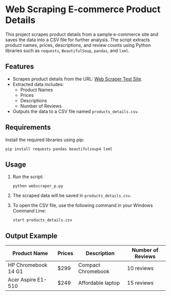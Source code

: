# Web Scraping E-commerce Product Details

This project scrapes product details from a sample e-commerce site and saves the data into a CSV file for further analysis. The script extracts product names, prices, descriptions, and review counts using Python libraries such as `requests`, `BeautifulSoup`, `pandas`, and `lxml`.

## Features
- Scrapes product details from the URL: [Web Scraper Test Site](https://webscraper.io/test-sites/e-commerce/allinone/computers/laptops).
- Extracted data includes:
  - Product Names
  - Prices
  - Descriptions
  - Number of Reviews
- Outputs the data to a CSV file named `products_details.csv`.

## Requirements
Install the required libraries using pip:
```
pip install requests pandas beautifulsoup4 lxml
```

## Usage
1. Run the script:
   ```
   python webscraper_p.py
   ```

2. The scraped data will be saved in `products_details.csv`.

3. To open the CSV file, use the following command in your Windows Command Line:
   ```
   start products_details.csv
   ```

## Output Example
| Product Name            | Prices | Description         | Number of Reviews |
|-------------------------|--------|---------------------|-------------------|
| HP Chromebook 14 G1    | $299   | Compact Chromebook  | 10 reviews        |
| Acer Aspire E1-510     | $249   | Affordable laptop   | 15 reviews        |







